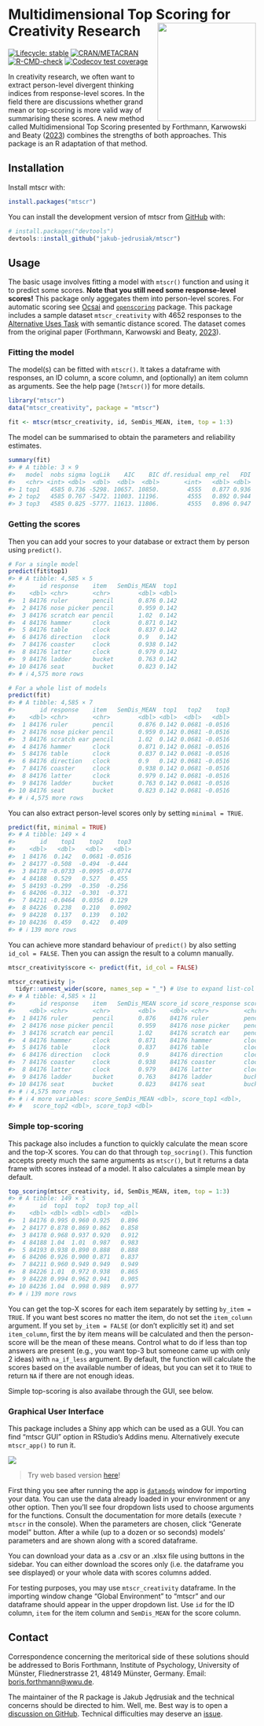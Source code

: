 
<!-- README.md is generated from README.Rmd. Please edit that file -->

# Multidimensional Top Scoring for Creativity Research <img src="./man/figures/mtscr-hex.svg" width="200" align="right"/>

<!-- badges: start -->

[![Lifecycle:
stable](https://img.shields.io/badge/lifecycle-stable-green.svg)](https://lifecycle.r-lib.org/articles/stages.html#stable)
[![CRAN/METACRAN](https://img.shields.io/cran/v/mtscr)](https://CRAN.R-project.org/package=mtscr)
[![R-CMD-check](https://github.com/jakub-jedrusiak/mtscr/actions/workflows/R-CMD-check.yaml/badge.svg)](https://github.com/jakub-jedrusiak/mtscr/actions/workflows/R-CMD-check.yaml)
[![Codecov test
coverage](https://codecov.io/gh/jakub-jedrusiak/mtscr/graph/badge.svg)](https://app.codecov.io/gh/jakub-jedrusiak/mtscr)
<!-- badges: end -->

In creativity research, we often want to extract person-level divergent
thinking indices from response-level scores. In the field there are
discussions whether grand mean or top-scoring is more valid way of
summarising these scores. A new method called Multidimensional Top
Scoring presented by Forthmann, Karwowski and Beaty
([2023](https://doi.org/10.1037/aca0000571)) combines the strengths of
both approaches. This package is an R adaptation of that method.

## Installation

Install mtscr with:

``` r
install.packages("mtscr")
```

You can install the development version of mtscr from
[GitHub](https://github.com/) with:

``` r
# install.packages("devtools")
devtools::install_github("jakub-jedrusiak/mtscr")
```

## Usage

The basic usage involves fitting a model with `mtscr()` function and
using it to predict some scores. **Note that you still need some
response-level scores!** This package only aggegates them into
person-level scores. For automatic scoring see
[Ocsai](https://openscoring.du.edu/scoringllm) and
[`openscoring`](https://github.com/jakub-jedrusiak/openscoring) package.
This package includes a sample dataset `mtscr_creativity` with 4652
responses to the [Alternative Uses
Task](https://en.wikipedia.org/wiki/Guilford%27s_Alternate_Uses) with
semantic distance scored. The dataset comes from the original paper
(Forthmann, Karwowski and Beaty,
[2023](https://doi.org/10.1037/aca0000571)).

### Fitting the model

The model(s) can be fitted with `mtscr()`. It takes a dataframe with
responses, an ID column, a score column, and (optionally) an item column
as arguments. See the help page (`?mtscr()`) for more details.

``` r
library("mtscr")
data("mtscr_creativity", package = "mtscr")

fit <- mtscr(mtscr_creativity, id, SemDis_MEAN, item, top = 1:3)
```

The model can be summarised to obtain the parameters and reliability
estimates.

``` r
summary(fit)
#> # A tibble: 3 × 9
#>   model  nobs sigma logLik    AIC    BIC df.residual emp_rel   FDI
#>   <chr> <int> <dbl>  <dbl>  <dbl>  <dbl>       <int>   <dbl> <dbl>
#> 1 top1   4585 0.736 -5298. 10657. 10850.        4555   0.877 0.936
#> 2 top2   4585 0.767 -5472. 11003. 11196.        4555   0.892 0.944
#> 3 top3   4585 0.825 -5777. 11613. 11806.        4555   0.896 0.947
```

### Getting the scores

Then you can add your socres to your database or extract them by person
using `predict()`.

``` r
# For a single model
predict(fit$top1)
#> # A tibble: 4,585 × 5
#>       id response    item   SemDis_MEAN  top1
#>    <dbl> <chr>       <chr>        <dbl> <dbl>
#>  1 84176 ruler       pencil       0.876 0.142
#>  2 84176 nose picker pencil       0.959 0.142
#>  3 84176 scratch ear pencil       1.02  0.142
#>  4 84176 hammer      clock        0.871 0.142
#>  5 84176 table       clock        0.837 0.142
#>  6 84176 direction   clock        0.9   0.142
#>  7 84176 coaster     clock        0.938 0.142
#>  8 84176 latter      clock        0.979 0.142
#>  9 84176 ladder      bucket       0.763 0.142
#> 10 84176 seat        bucket       0.823 0.142
#> # ℹ 4,575 more rows

# For a whole list of models
predict(fit)
#> # A tibble: 4,585 × 7
#>       id response    item   SemDis_MEAN  top1   top2    top3
#>    <dbl> <chr>       <chr>        <dbl> <dbl>  <dbl>   <dbl>
#>  1 84176 ruler       pencil       0.876 0.142 0.0681 -0.0516
#>  2 84176 nose picker pencil       0.959 0.142 0.0681 -0.0516
#>  3 84176 scratch ear pencil       1.02  0.142 0.0681 -0.0516
#>  4 84176 hammer      clock        0.871 0.142 0.0681 -0.0516
#>  5 84176 table       clock        0.837 0.142 0.0681 -0.0516
#>  6 84176 direction   clock        0.9   0.142 0.0681 -0.0516
#>  7 84176 coaster     clock        0.938 0.142 0.0681 -0.0516
#>  8 84176 latter      clock        0.979 0.142 0.0681 -0.0516
#>  9 84176 ladder      bucket       0.763 0.142 0.0681 -0.0516
#> 10 84176 seat        bucket       0.823 0.142 0.0681 -0.0516
#> # ℹ 4,575 more rows
```

You can also extract person-level scores only by setting
`minimal = TRUE`.

``` r
predict(fit, minimal = TRUE)
#> # A tibble: 149 × 4
#>       id    top1    top2    top3
#>    <dbl>   <dbl>   <dbl>   <dbl>
#>  1 84176  0.142   0.0681 -0.0516
#>  2 84177 -0.508  -0.494  -0.444 
#>  3 84178 -0.0733 -0.0995 -0.0774
#>  4 84188  0.529   0.527   0.455 
#>  5 84193 -0.299  -0.350  -0.256 
#>  6 84206 -0.312  -0.301  -0.371 
#>  7 84211 -0.0464  0.0356  0.129 
#>  8 84226  0.238   0.210   0.0902
#>  9 84228  0.137   0.139   0.102 
#> 10 84236  0.459   0.422   0.409 
#> # ℹ 139 more rows
```

You can achieve more standard behaviour of `predict()` by also setting
`id_col = FALSE`. Then you can assign the result to a column manually.

``` r
mtscr_creativity$score <- predict(fit, id_col = FALSE)

mtscr_creativity |>
  tidyr::unnest_wider(score, names_sep = "_") # Use to expand list-col
#> # A tibble: 4,585 × 11
#>       id response    item   SemDis_MEAN score_id score_response score_item
#>    <dbl> <chr>       <chr>        <dbl>    <dbl> <chr>          <chr>     
#>  1 84176 ruler       pencil       0.876    84176 ruler          pencil    
#>  2 84176 nose picker pencil       0.959    84176 nose picker    pencil    
#>  3 84176 scratch ear pencil       1.02     84176 scratch ear    pencil    
#>  4 84176 hammer      clock        0.871    84176 hammer         clock     
#>  5 84176 table       clock        0.837    84176 table          clock     
#>  6 84176 direction   clock        0.9      84176 direction      clock     
#>  7 84176 coaster     clock        0.938    84176 coaster        clock     
#>  8 84176 latter      clock        0.979    84176 latter         clock     
#>  9 84176 ladder      bucket       0.763    84176 ladder         bucket    
#> 10 84176 seat        bucket       0.823    84176 seat           bucket    
#> # ℹ 4,575 more rows
#> # ℹ 4 more variables: score_SemDis_MEAN <dbl>, score_top1 <dbl>,
#> #   score_top2 <dbl>, score_top3 <dbl>
```

### Simple top-scoring

This package also includes a function to quickly calculate the mean
score and the top-X scores. You can do that through `top_socring()`.
This function accepts preety much the same arguments as `mtscr()`, but
it returns a data frame with scores instead of a model. It also
calculates a simple mean by default.

``` r
top_scoring(mtscr_creativity, id, SemDis_MEAN, item, top = 1:3)
#> # A tibble: 149 × 5
#>       id  top1  top2  top3 top_all
#>    <dbl> <dbl> <dbl> <dbl>   <dbl>
#>  1 84176 0.995 0.960 0.925   0.896
#>  2 84177 0.878 0.869 0.862   0.858
#>  3 84178 0.968 0.937 0.920   0.912
#>  4 84188 1.04  1.01  0.987   0.983
#>  5 84193 0.938 0.890 0.888   0.888
#>  6 84206 0.926 0.900 0.871   0.837
#>  7 84211 0.960 0.949 0.949   0.949
#>  8 84226 1.01  0.972 0.938   0.865
#>  9 84228 0.994 0.962 0.941   0.905
#> 10 84236 1.04  0.998 0.989   0.977
#> # ℹ 139 more rows
```

You can get the top-X scores for each item separately by setting
`by_item = TRUE`. If you want best scores no matter the item, do not set
the `item_column` argument. If you set `by_item = FALSE` (or don’t
explicitly set it) and set `item_column`, first the by item means will
be calculated and then the person-score will be the mean of these means.
Control what to do if less than top answers are present (e.g., you want
top-3 but someone came up with only 2 ideas) with `na_if_less` argument.
By default, the function will calculate the scores based on the
available number of ideas, but you can set it to `TRUE` to return `NA`
if there are not enough ideas.

Simple top-scoring is also availabe through the GUI, see below.

### Graphical User Interface

This package includes a Shiny app which can be used as a GUI. You can
find “mtscr GUI” option in RStudio’s Addins menu. Alternatively execute
`mtscr_app()` to run it.

![](./man/figures/README-GUI-example.gif)

> Try web based version [here](https://shiny.jakubjedrusiak.pl/mtscr/)!

First thing you see after running the app is
[`datamods`](https://github.com/dreamRs/datamods) window for importing
your data. You can use the data already loaded in your environment or
any other option. Then you’ll see four dropdown lists used to choose
arguments for the functions. Consult the documentation for more details
(execute `?mtscr` in the console). When the parameters are chosen, click
“Generate model” button. After a while (up to a dozen or so seconds)
models’ parameters and are shown along with a scored dataframe.

You can download your data as a .csv or an .xlsx file using buttons in
the sidebar. You can either download the scores only (i.e. the dataframe
you see displayed) or your whole data with scores columns added.

For testing purposes, you may use `mtscr_creativity` dataframe. In the
importing window change “Global Environment” to “mtscr” and our
dataframe should appear in the upper dropdown list. Use `id` for the ID
column, `item` for the item column and `SemDis_MEAN` for the score
column.

## Contact

Correspondence concerning the meritorical side of these solutions should
be addressed to Boris Forthmann, Institute of Psychology, University of
Münster, Fliednerstrasse 21, 48149 Münster, Germany. Email:
<boris.forthmann@wwu.de>.

The maintainer of the R package is Jakub Jędrusiak and the technical
concerns should be directed to him. Well, me. Best way is to open a
[discussion on
GitHub](https://github.com/jakub-jedrusiak/mtscr/discussions). Technical
difficulties may deserve an
[issue](https://github.com/jakub-jedrusiak/mtscr/issues).
